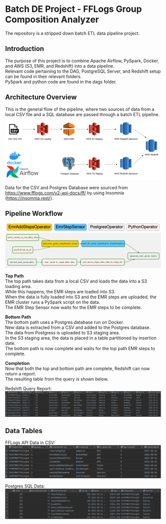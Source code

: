 # Batch DE Project - FFLogs Group Composition Analyzer

The repository is a stripped down batch ETL data pipeline project.

## Introduction

The purpose of this project is to combine Apache Airflow, PySpark, Docker, and AWS (S3, EMR, and Redshift) into a data pipeline.  
Relevant code pertaining to the DAG, PostgreSQL Server, and Redshift setup can be found in their relevant folders.  
PySpark and python code are found in the dags folder.

## Architecture Overview
This is the general flow of the pipeline, where two sources of data from a local CSV file and a SQL database are passed through a batch ETL pipeline.

![Architecture](assets/images/architecture.png)

Data for the CSV and Postgres Database were sourced from https://www.fflogs.com/v2-api-docs/ff/ by using Insomnia (https://insomnia.rest/).

## Pipeline Workflow

![daglegend](assets/images/daglegend.png)
![dag](assets/images/dag.png)

**Top Path**  
The top path takes data from a local CSV and loads the data into a S3 loading area.  
While this happens, the EMR steps are loaded into S3.  
When the data is fully loaded into S3 and the EMR steps are uploaded, the EMR cluster runs a PySpark script on the data.  
The EMR Step Sensor now waits for the EMR steps to be complete.

**Bottom Path**  
The bottom path uses a Postgres database run on Docker.  
New data is extracted from a CSV and added to the Postgres database.  
The data from Postgress is uploaded to S3 staging area.  
In the S3 staging area, the data is placed in a table partitioned by insertion date.  
The bottom path is now complete and waits for the top path EMR steps to complete.

**Completion**  
Now that both the top and bottom path are complete, Redshift can now return a report.  
The resulting table from the query is shown below.

Redshift Query Report:
![RedshiftQ](assets/images/RedshiftQ.png)

## Data Tables
FFLogs API Data in CSV:
![FFLogsData](assets/images/FFLogsData.png)

Postgres SQL Data:
![PostgresData](assets/images/PostgresData.png)

